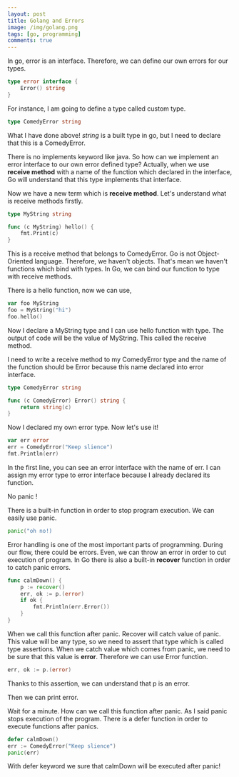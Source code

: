 ```yaml
---
layout: post
title: Golang and Errors
image: /img/golang.png
tags: [go, programming]
comments: true
---
```


In go, error is an interface. Therefore, we can define our own errors for our types.

```go
type error interface {
    Error() string
}
```

For instance, I am going to define a type called custom type.

```go
type ComedyError string
```

What I have done above!
_string_ is a built type in go, but I need to declare that this is a ComedyError.

There is no implements keyword like java. So how can we implement an error interface to our own error defined type?
Actually, when we use **receive method** with a name of the function which declared in the interface, Go will understand that this type implements that interface.

Now we have a new term which is **receive method**.
Let's understand what is receive methods firstly.

```go
type MyString string

func (c MyString) hello() {
	fmt.Print(c)
}
```

This is a receive method that belongs to ComedyError. Go is not Object-Oriented language. Therefore, we haven't objects. That's mean we haven't functions which bind with types. In Go, we can bind our function to type with receive methods.

There is a hello function, now we can use,

```go
var foo MyString
foo = MyString("hi")
foo.hello()
```

Now I declare a MyString type and I can use hello function with type. The output of code will be the value of MyString. This called the receive method.

I need to write a receive method to my ComedyError type and the name of the function should be Error because this name declared into error interface.

```go
type ComedyError string

func (c ComedyError) Error() string {
    return string(c)
}
```

Now I declared my own error type. Now let's use it!

```go
var err error
err = ComedyError("Keep slience")
fmt.Println(err)
```

In the first line, you can see an error interface with the name of err. I can assign my error type to error interface because I already declared its function.

No panic !

There is a built-in function in order to stop program execution. We can easily use panic.

```go
panic("oh no!)
```

Error handling is one of the most important parts of programming. During our flow, there could be errors. Even, we can throw an error in order to cut execution of program.
In Go there is also a built-in **recover** function in order to catch panic errors.

```go
func calmDown() {
	p := recover()
	err, ok := p.(error)
	if ok {
		fmt.Println(err.Error())
	}
}
```

When we call this function after panic. Recover will catch value of panic. This value will be any type, so we need to assert that type which is called type assertions. When we catch value which comes from panic, we need to be sure that this value is **error**. Therefore we can use Error function.

```go
err, ok := p.(error)
```

Thanks to this assertion, we can understand that p is an error.

Then we can print error.

Wait for a minute. How can we call this function after panic. As I said panic stops execution of the program.
There is a defer function in order to execute functions after panics.

```go
defer calmDown()
err := ComedyError("Keep slience")
panic(err)
```

With defer keyword we sure that calmDown will be executed after panic!
